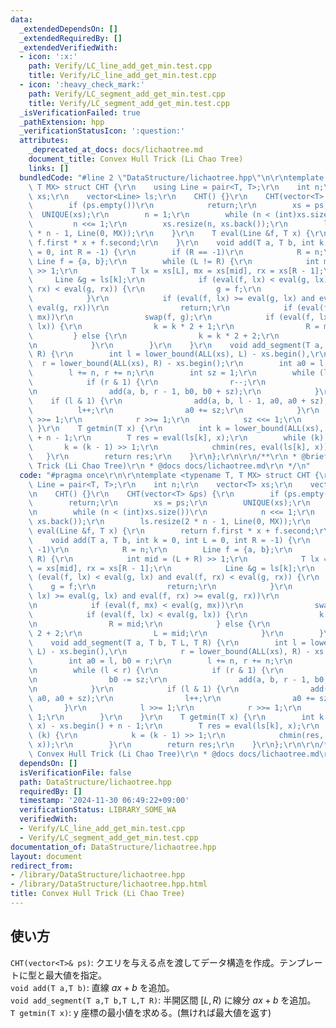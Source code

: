 ```yaml
---
data:
  _extendedDependsOn: []
  _extendedRequiredBy: []
  _extendedVerifiedWith:
  - icon: ':x:'
    path: Verify/LC_line_add_get_min.test.cpp
    title: Verify/LC_line_add_get_min.test.cpp
  - icon: ':heavy_check_mark:'
    path: Verify/LC_segment_add_get_min.test.cpp
    title: Verify/LC_segment_add_get_min.test.cpp
  _isVerificationFailed: true
  _pathExtension: hpp
  _verificationStatusIcon: ':question:'
  attributes:
    _deprecated_at_docs: docs/lichaotree.md
    document_title: Convex Hull Trick (Li Chao Tree)
    links: []
  bundledCode: "#line 2 \"DataStructure/lichaotree.hpp\"\n\r\ntemplate <typename T,\
    \ T MX> struct CHT {\r\n    using Line = pair<T, T>;\r\n    int n;\r\n    vector<T>\
    \ xs;\r\n    vector<Line> ls;\r\n    CHT() {}\r\n    CHT(vector<T> &ps) {\r\n\
    \        if (ps.empty())\r\n            return;\r\n        xs = ps;\r\n      \
    \  UNIQUE(xs);\r\n        n = 1;\r\n        while (n < (int)xs.size())\r\n   \
    \         n <<= 1;\r\n        xs.resize(n, xs.back());\r\n        ls.resize(2\
    \ * n - 1, Line(0, MX));\r\n    }\r\n    T eval(Line &f, T x) {\r\n        return\
    \ f.first * x + f.second;\r\n    }\r\n    void add(T a, T b, int k = 0, int L\
    \ = 0, int R = -1) {\r\n        if (R == -1)\r\n            R = n;\r\n       \
    \ Line f = {a, b};\r\n        while (L != R) {\r\n            int mid = (L + R)\
    \ >> 1;\r\n            T lx = xs[L], mx = xs[mid], rx = xs[R - 1];\r\n       \
    \     Line &g = ls[k];\r\n            if (eval(f, lx) < eval(g, lx) and eval(f,\
    \ rx) < eval(g, rx)) {\r\n                g = f;\r\n                return;\r\n\
    \            }\r\n            if (eval(f, lx) >= eval(g, lx) and eval(f, rx) >=\
    \ eval(g, rx))\r\n                return;\r\n            if (eval(f, mx) < eval(g,\
    \ mx))\r\n                swap(f, g);\r\n            if (eval(f, lx) < eval(g,\
    \ lx)) {\r\n                k = k * 2 + 1;\r\n                R = mid;\r\n   \
    \         } else {\r\n                k = k * 2 + 2;\r\n                L = mid;\r\
    \n            }\r\n        }\r\n    }\r\n    void add_segment(T a, T b, T L, T\
    \ R) {\r\n        int l = lower_bound(ALL(xs), L) - xs.begin(),\r\n          \
    \  r = lower_bound(ALL(xs), R) - xs.begin();\r\n        int a0 = l, b0 = r;\r\n\
    \        l += n, r += n;\r\n        int sz = 1;\r\n        while (l < r) {\r\n\
    \            if (r & 1) {\r\n                r--;\r\n                b0 -= sz;\r\
    \n                add(a, b, r - 1, b0, b0 + sz);\r\n            }\r\n        \
    \    if (l & 1) {\r\n                add(a, b, l - 1, a0, a0 + sz);\r\n      \
    \          l++;\r\n                a0 += sz;\r\n            }\r\n            l\
    \ >>= 1;\r\n            r >>= 1;\r\n            sz <<= 1;\r\n        }\r\n   \
    \ }\r\n    T getmin(T x) {\r\n        int k = lower_bound(ALL(xs), x) - xs.begin()\
    \ + n - 1;\r\n        T res = eval(ls[k], x);\r\n        while (k) {\r\n     \
    \       k = (k - 1) >> 1;\r\n            chmin(res, eval(ls[k], x));\r\n     \
    \   }\r\n        return res;\r\n    }\r\n};\r\n\r\n/**\r\n * @brief Convex Hull\
    \ Trick (Li Chao Tree)\r\n * @docs docs/lichaotree.md\r\n */\n"
  code: "#pragma once\r\n\r\ntemplate <typename T, T MX> struct CHT {\r\n    using\
    \ Line = pair<T, T>;\r\n    int n;\r\n    vector<T> xs;\r\n    vector<Line> ls;\r\
    \n    CHT() {}\r\n    CHT(vector<T> &ps) {\r\n        if (ps.empty())\r\n    \
    \        return;\r\n        xs = ps;\r\n        UNIQUE(xs);\r\n        n = 1;\r\
    \n        while (n < (int)xs.size())\r\n            n <<= 1;\r\n        xs.resize(n,\
    \ xs.back());\r\n        ls.resize(2 * n - 1, Line(0, MX));\r\n    }\r\n    T\
    \ eval(Line &f, T x) {\r\n        return f.first * x + f.second;\r\n    }\r\n\
    \    void add(T a, T b, int k = 0, int L = 0, int R = -1) {\r\n        if (R ==\
    \ -1)\r\n            R = n;\r\n        Line f = {a, b};\r\n        while (L !=\
    \ R) {\r\n            int mid = (L + R) >> 1;\r\n            T lx = xs[L], mx\
    \ = xs[mid], rx = xs[R - 1];\r\n            Line &g = ls[k];\r\n            if\
    \ (eval(f, lx) < eval(g, lx) and eval(f, rx) < eval(g, rx)) {\r\n            \
    \    g = f;\r\n                return;\r\n            }\r\n            if (eval(f,\
    \ lx) >= eval(g, lx) and eval(f, rx) >= eval(g, rx))\r\n                return;\r\
    \n            if (eval(f, mx) < eval(g, mx))\r\n                swap(f, g);\r\n\
    \            if (eval(f, lx) < eval(g, lx)) {\r\n                k = k * 2 + 1;\r\
    \n                R = mid;\r\n            } else {\r\n                k = k *\
    \ 2 + 2;\r\n                L = mid;\r\n            }\r\n        }\r\n    }\r\n\
    \    void add_segment(T a, T b, T L, T R) {\r\n        int l = lower_bound(ALL(xs),\
    \ L) - xs.begin(),\r\n            r = lower_bound(ALL(xs), R) - xs.begin();\r\n\
    \        int a0 = l, b0 = r;\r\n        l += n, r += n;\r\n        int sz = 1;\r\
    \n        while (l < r) {\r\n            if (r & 1) {\r\n                r--;\r\
    \n                b0 -= sz;\r\n                add(a, b, r - 1, b0, b0 + sz);\r\
    \n            }\r\n            if (l & 1) {\r\n                add(a, b, l - 1,\
    \ a0, a0 + sz);\r\n                l++;\r\n                a0 += sz;\r\n     \
    \       }\r\n            l >>= 1;\r\n            r >>= 1;\r\n            sz <<=\
    \ 1;\r\n        }\r\n    }\r\n    T getmin(T x) {\r\n        int k = lower_bound(ALL(xs),\
    \ x) - xs.begin() + n - 1;\r\n        T res = eval(ls[k], x);\r\n        while\
    \ (k) {\r\n            k = (k - 1) >> 1;\r\n            chmin(res, eval(ls[k],\
    \ x));\r\n        }\r\n        return res;\r\n    }\r\n};\r\n\r\n/**\r\n * @brief\
    \ Convex Hull Trick (Li Chao Tree)\r\n * @docs docs/lichaotree.md\r\n */"
  dependsOn: []
  isVerificationFile: false
  path: DataStructure/lichaotree.hpp
  requiredBy: []
  timestamp: '2024-11-30 06:49:22+09:00'
  verificationStatus: LIBRARY_SOME_WA
  verifiedWith:
  - Verify/LC_line_add_get_min.test.cpp
  - Verify/LC_segment_add_get_min.test.cpp
documentation_of: DataStructure/lichaotree.hpp
layout: document
redirect_from:
- /library/DataStructure/lichaotree.hpp
- /library/DataStructure/lichaotree.hpp.html
title: Convex Hull Trick (Li Chao Tree)
---
```

## 使い方

`CHT(vector<T>& ps)`: クエリを与える点を渡してデータ構造を作成。テンプレートに型と最大値を指定。  
`void add(T a,T b)`: 直線 $ax+b$ を追加。  
`void add_segment(T a,T b,T L,T R)`: 半開区間 $[L,R)$ に線分 $ax+b$ を追加。  
`T getmin(T x)`: y 座標の最小値を求める。(無ければ最大値を返す)